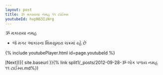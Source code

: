 ```yaml
---
layout: post
title: ૐ મકારાયા નમહ ૧૧ ટાઈમ્સ
youtubeId: hvpN63IiNrg
---
```

 
 
 ૐ મકારાયા નમહ  
 
 -  જે મગર આકારના શિમસુમારા ચક્રમાં રહે છે 
 
  
 
  
 
 
 
 
 
 


{% include youtubePlayer.html id=page.youtubeId %}
 
[Next]({{ site.baseurl }}{% link  split1/_posts/2012-09-28-ૐ લોક પળાય નમહ ૧૧ ટાઈમ્સ.md%})
 
